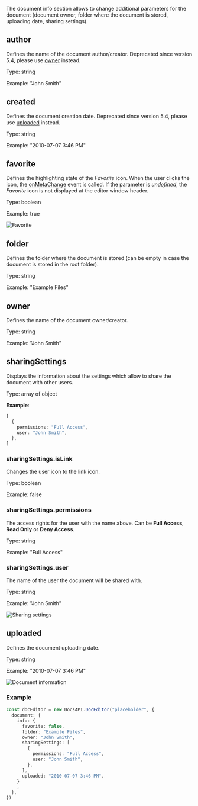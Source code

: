 The document info section allows to change additional parameters for the document (document owner, folder where the document is stored, uploading date, sharing settings).

## author

Defines the name of the document author/creator. Deprecated since version 5.4, please use [owner](#owner) instead.

Type: string

Example: "John Smith"

## created

Defines the document creation date. Deprecated since version 5.4, please use [uploaded](#uploaded) instead.

Type: string

Example: "2010-07-07 3:46 PM"

## favorite

Defines the highlighting state of the *Favorite* icon. When the user clicks the icon, the [onMetaChange](../../Events/index.md#onmetachange) event is called. If the parameter is *undefined*, the *Favorite* icon is not displayed at the editor window header.

Type: boolean

Example: true

![Favorite](/assets/images/editor/favorite.png)

## folder

Defines the folder where the document is stored (can be empty in case the document is stored in the root folder).

Type: string

Example: "Example Files"

## owner

Defines the name of the document owner/creator.

Type: string

Example: "John Smith"

## sharingSettings

Displays the information about the settings which allow to share the document with other users.

Type: array of object

**Example**:

``` ts
[
  {
    permissions: "Full Access",
    user: "John Smith",
  },
]
```

### sharingSettings.isLink

Changes the user icon to the link icon.

Type: boolean

Example: false

### sharingSettings.permissions

The access rights for the user with the name above. Can be **Full Access**, **Read Only** or **Deny Access**.

Type: string

Example: "Full Access"

### sharingSettings.user

The name of the user the document will be shared with.

Type: string

Example: "John Smith"

![Sharing settings](/assets/images/editor/sharing_settings.png) 

## uploaded

Defines the document uploading date.

Type: string

Example: "2010-07-07 3:46 PM"

![Document information](/assets/images/editor/info.png)

### Example

``` ts
const docEditor = new DocsAPI.DocEditor("placeholder", {
  document: {
    info: {
      favorite: false,
      folder: "Example Files",
      owner: "John Smith",
      sharingSettings: [
        {
          permissions: "Full Access",
          user: "John Smith",
        },
      ],
      uploaded: "2010-07-07 3:46 PM",
    }
    ,
  },
})
```
